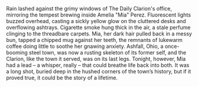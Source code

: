 Rain lashed against the grimy windows of The Daily Clarion's office, mirroring the tempest brewing inside Amelia "Mia" Perez.  Fluorescent lights buzzed overhead, casting a sickly yellow glow on the cluttered desks and overflowing ashtrays. Cigarette smoke hung thick in the air, a stale perfume clinging to the threadbare carpets. Mia, her dark hair pulled back in a messy bun, tapped a chipped mug against her teeth, the remnants of lukewarm coffee doing little to soothe her gnawing anxiety.  Ashfall, Ohio, a once-booming steel town, was now a rusting skeleton of its former self, and the Clarion, like the town it served, was on its last legs. Tonight, however, Mia had a lead – a whisper, really – that could breathe life back into both.  It was a long shot, buried deep in the hushed corners of the town’s history, but if it proved true, it could be the story of a lifetime.
